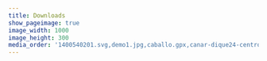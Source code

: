 ```yaml
---
title: Downloads
show_pageimage: true
image_width: 1000
image_height: 300
media_order: '1400540201.svg,demo1.jpg,caballo.gpx,canar-dique24-centrobudista-canar.gpx,castaras-portichuelo-busquistar-ferreirola-portugos.gpx,Cjo-Quejigales-Torrecilla.gpx,ferrata_comares.gpx,ficha_17042019.pdf,grajales.gpx,HoyaMora-SanJuan-Veleta-Elorrieta-LagErmita.gpx,integral_con.gpx,integral_sin_dia1.gpx,integral_sin_dia2.gpx,Int_MajalijarSierraArana.gpx,laguna_cabras.gpx,laguna_cabras2.pdf,Larga-JuegoBolos.gpx,nocturna_mulhacen_2019.gpx,2017_SUPUESTOS 1 Y 2 LIBRE.pdf'
---
```


